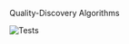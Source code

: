Quality-Discovery Algorithms

![Tests](https://github.com/alexandre-bm/qdlearn/github/workflows/github-action.yml/badge.svg)
